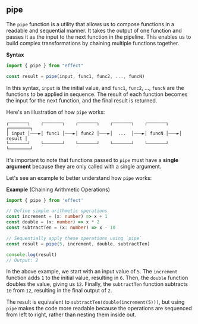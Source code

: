 ## pipe

The `pipe` function is a utility that allows us to compose functions in a readable and sequential manner. It takes the output of one function and passes it as the input to the next function in the pipeline. This enables us to build complex transformations by chaining multiple functions together.

**Syntax**

```ts showLineNumbers=false
import { pipe } from "effect"

const result = pipe(input, func1, func2, ..., funcN)
```

In this syntax, `input` is the initial value, and `func1`, `func2`, ..., `funcN` are the functions to be applied in sequence. The result of each function becomes the input for the next function, and the final result is returned.

Here's an illustration of how `pipe` works:

```text showLineNumbers=false
┌───────┐    ┌───────┐    ┌───────┐    ┌───────┐    ┌───────┐    ┌────────┐
│ input │───►│ func1 │───►│ func2 │───►│  ...  │───►│ funcN │───►│ result │
└───────┘    └───────┘    └───────┘    └───────┘    └───────┘    └────────┘
```

It's important to note that functions passed to `pipe` must have a **single argument** because they are only called with a single argument.

Let's see an example to better understand how `pipe` works:

**Example** (Chaining Arithmetic Operations)

```ts twoslash
import { pipe } from 'effect'

// Define simple arithmetic operations
const increment = (x: number) => x + 1
const double = (x: number) => x * 2
const subtractTen = (x: number) => x - 10

// Sequentially apply these operations using `pipe`
const result = pipe(5, increment, double, subtractTen)

console.log(result)
// Output: 2
```

In the above example, we start with an input value of `5`. The `increment` function adds `1` to the initial value, resulting in `6`. Then, the `double` function doubles the value, giving us `12`. Finally, the `subtractTen` function subtracts `10` from `12`, resulting in the final output of `2`.

The result is equivalent to `subtractTen(double(increment(5)))`, but using `pipe` makes the code more readable because the operations are sequenced from left to right, rather than nesting them inside out.
